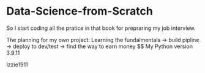 # Data-Science-from-Scratch
So I start coding all the pratice in that book for prepraring my job interview.

The planning for my own project:
Learning the fundalmentals -> build pipline -> deploy to dev/test -> find the way to earn money $$
My Python version 
3.9.11


Izzie1911